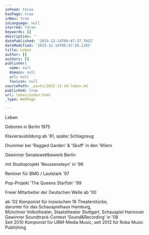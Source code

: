 ```yaml
---
inFeed: false
hasPage: true
inNav: true
inLanguage: null
starred: false
keywords: []
description: ''
datePublished: '2015-12-14T09:47:37.702Z'
dateModified: '2015-12-14T09:47:20.128Z'
title: Leben
author: []
authors: []
publisher:
  name: null
  domain: null
  url: null
  favicon: null
sourcePath: _posts/2015-12-14-leben.md
published: true
url: leben/index.html
_type: WebPage

---
```

Leben

Geboren in Berlin 1975

Klavierausbildung ab '81, später Schlagzeug 

Drummer bei 'Ragged Garden' & 'Skoff' in den '90ern

Gewinner Senatswettbewerb Berlin 

mit Studioprojekt 'Reussensteyn' in '96

Remixer für BMG / Lautstark '97 

Pop-Projekt 'The Queens Starfish' '99 

Freier Mitarbeiter der Deutschen Welle ab '00

ab '02 Komponist für inzwischen 18 Theaterstücke,   
darunter für das Schauspielhaus Hamburg,   
Münchner Volkstheater, Staatstheater Stuttgart, Schauspiel Hannover  
Gewinner Soundtrack-Contest 'Sound&Recording' in '08  
Seit 2010 Komponist für UBM-Media Music, seit 2012 für Roba Music Publishing